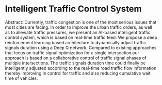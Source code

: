 # Intelligent Traffic Control System
Abstract: Currently, traffic congestion is one of the most serious issues that most cities are facing. In order to improve the urban traffic orders, as well as to alleviate traffic pressures, we present an AI-based intelligent traffic control system, which is based on real-time traffic feed. We propose a deep reinforcement learning based architecture to dynamically adjust traffic signals duration using a Deep Q network. Compared to existing approaches that focus on traffic signal optimization for a single intersection our approach is based on a collaborative control of traffic signal phases of multiple intersections. The traffic signals duration time could finally be intelligently adjusted according to the real-time road traffic flow information thereby improving in control for traffic and also reducing cumulative wait time of vehicles.
